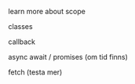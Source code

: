 learn more about scope

classes

callback

async await  / promises (om tid finns)

fetch (testa mer)